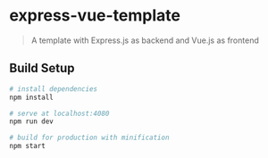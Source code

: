 # express-vue-template

> A template with Express.js as backend and Vue.js as frontend

## Build Setup

``` bash
# install dependencies
npm install

# serve at localhost:4080
npm run dev

# build for production with minification
npm start
```

